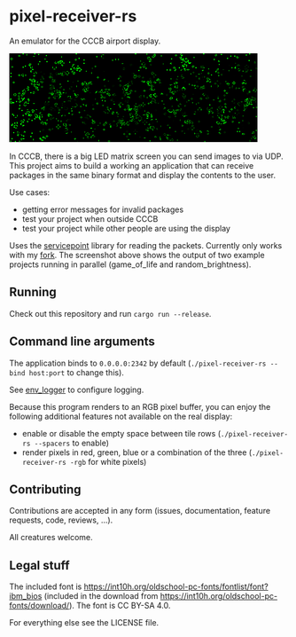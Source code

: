 # pixel-receiver-rs

An emulator for the CCCB airport display. 

![example render](example_render.png)

In CCCB, there is a big LED matrix screen you can send images to via UDP. 
This project aims to build a working an application that can receive packages in the same binary format and display the contents to the user.

Use cases:
- getting error messages for invalid packages
- test your project when outside CCCB
- test your project while other people are using the display

Uses the [servicepoint](https://github.com/cccb/servicepoint) library for reading the packets. Currently only works with my [fork](https://github.com/kaesaecracker/servicepoint).
The screenshot above shows the output of two example projects running in parallel (game_of_life and random_brightness).

## Running

Check out this repository and run `cargo run --release`.

## Command line arguments

The application binds to `0.0.0.0:2342` by default (`./pixel-receiver-rs --bind host:port` to change this).

See [env_logger](https://docs.rs/env_logger/latest/env_logger/) to configure logging.

Because this program renders to an RGB pixel buffer, you can enjoy the following additional features not available on the real display:

- enable or disable the empty space between tile rows (`./pixel-receiver-rs --spacers` to enable)
- render pixels in red, green, blue or a combination of the three (`./pixel-receiver-rs -rgb` for white pixels)

## Contributing

Contributions are accepted in any form (issues, documentation, feature requests, code, reviews, ...).

All creatures welcome.

## Legal stuff

The included font is https://int10h.org/oldschool-pc-fonts/fontlist/font?ibm_bios (included in the download from https://int10h.org/oldschool-pc-fonts/download/). The font is CC BY-SA 4.0.

For everything else see the LICENSE file.
